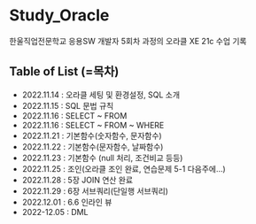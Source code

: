 # Study_Oracle

한울직업전문학교 응용SW 개발자 5회차 과정의 오라클 XE 21c 수업 기록

## Table of List (=목차)

- 2022.11.14 : 오라클 세팅 및 환경설정, SQL 소개
- 2022.11.15 : SQL 문법 규칙
- 2022.11.16 : SELECT ~ FROM
- 2022.11.16 : SELECT ~ FROM ~ WHERE
- 2022.11.21 : 기본함수(숫자함수, 문자함수)
- 2022.11.22 : 기본함수(문자함수, 날짜함수)
- 2022.11.23 : 기본함수 (null 처리, 조건비교 등등)
- 2022.11.25 : 조인(오라클 조인 완료, 연습문제 5-1 다음주에...)
- 2022.11.28 : 5장 JOIN 연산 완료
- 2022.11.29 : 6장 서브쿼리(단일행 서브쿼리)
- 2022.12.01 : 6.6 인라인 뷰
- 2022-12.05 : DML
